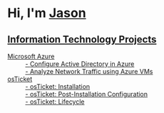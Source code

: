 <h1>Hi, I'm <a href="https://www.linkedin.com/in/jason-x-2b0940112/">Jason</h1>
<h2> Information Technology Projects </h2>
<dl>
  <dt>Microsoft Azure</dt>
  <dd>- <a href="https://github.com/Zues4366/Active-Directory">Configure Active Directory in Azure</dd>
  <dd>- Analyze Network Traffic using Azure VMs</dd>
  <dt>osTicket</dt>
  <dd>- osTicket: Installation</dd>
  <dd>- osTicket: Post-Installation Configuration</dd>
  <dd>- osTicket: Lifecycle</dd>
</dl>
  
<!--
**Zues4366/Zues4366** is a ✨ _special_ ✨ repository because its `README.md` (this file) appears on your GitHub profile.

Here are some ideas to get you started:

- 🔭 I’m currently working on ...
- 🌱 I’m currently learning ...
- 👯 I’m looking to collaborate on ...
- 🤔 I’m looking for help with ...
- 💬 Ask me about ...
- 📫 How to reach me: ...
- 😄 Pronouns: ...
- ⚡ Fun fact: ...
-->

